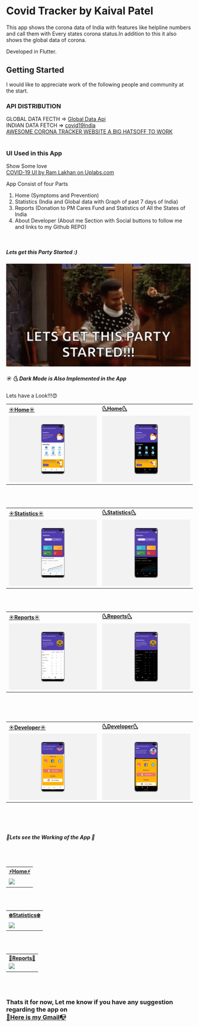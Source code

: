 # Covid Tracker by Kaival Patel

This app shows the corona data of India with features like helpline numbers and call them with Every states corona status.In addition to this it also shows the global data of corona.

Developed in Flutter.

## Getting Started

I would like to appreciate work of the following people and community at the start.

### API DISTRIBUTION
<p>
  GLOBAL DATA FECTH =&gt; <a href="https://coronavirus-19-api.herokuapp.com/all" rel="nofollow">Global Data Api</a><br>
  INDIAN DATA FETCH =&gt; <a href="https://api.rootnet.in/covid19-in/stats/latest" rel="nofollow">covid19India</a><br>
  <a href="https://www.covid19india.org/" rel="nofollow">AWESOME CORONA TRACKER WEBSITE A BIG HATSOFF TO WORK</a><br>
  <br>
</p>

### UI Used in this App
<p>Show Some love <br>
  <a href="https://www.uplabs.com/posts/covid-19-e9c787fc-2d76-47e5-8b43-e3e5c68bfe5e" rel="nofollow">COVID-19 UI by Ram Lakhan on        Uplabs.com</a>
</p>

<p>App Consist of four Parts</p>
<ol type="numbers">
  <li>Home (Symptoms and Prevention)</li>
  <li>Statistics (India and Global data with Graph of past 7 days of India)</li>
  <li>Reports (Donation to PM Cares Fund and Statistics of All the States of India</li>
  <li>About Developer (About me Section with Social buttons to follow me and links to my Github REPO)</li>
</ol>
<br>

<h5>Lets get this Party Started :)</h5>

<img src="ss/gif/started.gif" alt="Started"/>
<br>

<h5> ☀️ 🌜 Dark Mode is Also Implemented in the App </h5>
Lets have a Look!!!😍<br>

<!--Home-->
<table>
  <tr>
    <td><b><a target="_blank" href="ss/img/homelight.png">☀️Home☀️</a></b></td>
    <td><b><a target="_blank" href="ss/img/homedark.png">🌜Home🌜</a></b></td>
  </tr>
  <tr>
    <td><img src="ss/img/homelight.png" ></td>
    <td><img src="ss/img/homedark.png"></td>
   
  </tr>
</table>
<br><br>
<!--Stats-->
<table>
  <tr>
    <td><b><a target="_blank" href="ss/img/statslight.png">☀️Statistics☀️</a></b></td>
    <td><b><a target="_blank" href="ss/img/statsdark.png">🌜Statistics🌜</a></b></td>
  </tr>
  <tr>
    <td><img src="ss/img/statslight.png" ></td>
    <td><img src="ss/img/statsdark.png"></td>
   
  </tr>
</table>

<br><br>
<!--Report-->
<table>
  <tr>
    <td><b><a target="_blank" href="ss/img/reportlight.png">☀️Reports☀️</a></b></td>
    <td><b><a target="_blank" href="ss/img/reportdark.png">🌜Reports🌜</a></b></td>
  </tr>
  <tr>
    <td><img src="ss/img/reportlight.png" ></td>
    <td><img src="ss/img/reportdark.png"></td>
   
  </tr>
</table>
<br><br><br>

<!--About-->
<table>
  <tr>
    <td><b><a target="_blank" href="ss/img/devlight.png">☀️Developer☀️</a></b></td>
    <td><b><a target="_blank" href="ss/img/devdark.png">🌜Developer🌜</a></b></td>
  </tr>
  <tr>
    <td><img src="ss/img/devlight.png" ></td>
    <td><img src="ss/img/devdark.png"></td>
   
  </tr>
</table>
<br><br><br>



<h5>🐬Lets see the Working of the App 🎥</h5>
<br>
<br>
<table>
  <tr>
    <td><b><a target="_blank" href="ss/img/homegif.gif">⚡️Home⚡️</a></b></td>
  </tr>
  <tr>
    <td><img height="500" src="ss/gif/homegif.gif" ></td>
  </tr>
</table>

<br><br>
<table>
  <tr>
    <td><b><a target="_blank" href="ss/gif/stats.gif">❄️Statistics❄️</a></b></td>
  </tr>
  <tr>
    <td><img height="500" src="ss/gif/stats.gif" ></td>
  </tr>
</table>

<br><br>
<table>
  <tr>
    <td><b><a target="_blank" href="ss/gif/reports.gif">🐧Reports🐧</a></b></td>
  </tr>
  <tr>
    <td><img height="500" src="ss/gif/reports.gif" ></td>
  </tr>
</table>

<br><br>

<h3>Thats it for now, Let me know if you have any suggestion regarding the app on<br> <a href="mailto:kaivalpatel53@gmail.com">📨Here is my Gmail📭</a></h3>




